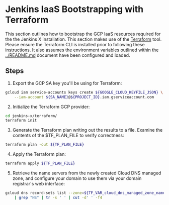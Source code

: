 <!--
 Copyright 2019 Google LLC

 Licensed under the Apache License, Version 2.0 (the "License"); you may not use this file except in
 compliance with the License. You may obtain a copy of the License at

        https://www.apache.org/licenses/LICENSE-2.0

 Unless required by applicable law or agreed to in writing, software distributed under the License
 is distributed on an "AS IS" BASIS, WITHOUT WARRANTIES OR CONDITIONS OF ANY KIND, either express or
 implied. See the License for the specific language governing permissions and limitations under the
 License.
-->

# Jenkins IaaS Bootstrapping with Terraform

This section outlines how to bootstrap the GCP IaaS resources
required for the the Jenkins X installation. This section makes use of the [Terraform](https://www.terraform.io/intro/index.html)
tool. Please ensure the Terraform CLI is installed prior to following these instructions.
It also assumes the environment variables outlined within the [../README.md](../README.md)
document have been configured and loaded.

## Steps

1. Export the GCP SA key you'll be using for Terraform:
```bash
gcloud iam service-accounts keys create ${GOOGLE_CLOUD_KEYFILE_JSON} \
    --iam-account ${SA_NAME}@${PROJECT_ID}.iam.gserviceaccount.com
```

2. Initialize the Terraform GCP provider:
```bash
cd jenkins-x/terraform/
terraform init
```

3. Generate the Terraform plan writing out the results to a file. Examine the contents of
    the $TF_PLAN_FILE to verify correctness:
```bash
terraform plan -out ${TF_PLAN_FILE}
```

4. Apply the Terraform plan:
```bash
terraform apply ${TF_PLAN_FILE}
```

5. Retrieve the name servers from the newly created Cloud DNS managed zone, and
configure your domain to use them via your domain registrar's web interface:
```bash
gcloud dns record-sets list --zone=${TF_VAR_cloud_dns_managed_zone_name} \
    | grep "NS" | tr -s ' ' | cut -d' ' -f4
```

